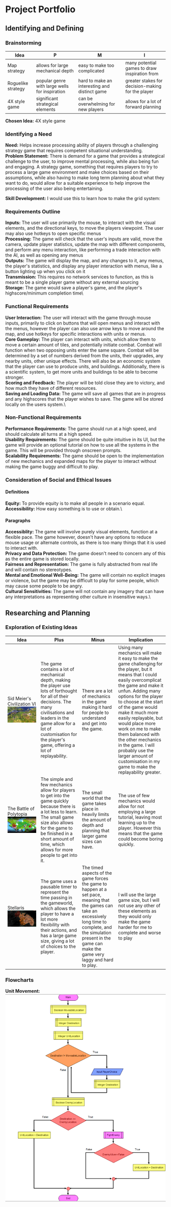 # __Project Portfolio__
## __Identifying and Defining__
### __Brainstorming__
| Idea | P | M | I |
| -- | -- | -- | -- |
| Map strategy | allows for large mechanical depth | easy to make too complicated | many potential games to draw inspiration from |
| Roguelike strategy | popular genre with large wells for inspiration | hard to make an interesting and distinct game | greater stakes for decision-making for the player |
| 4X style game | significant strategical elements | can be overwhelming for new players | allows for a lot of forward planning |

__Chosen Idea:__ 4X style game

### __Identifying a Need__
__Need:__ Helps increase processing ability of players through a challenging strategy game that requires competent situational understanding.\
__Problem Statement:__ There is demand for a game that provides a strategical challenge to the user, to improve mental processing, while also being fun and engaging. A strategy game, something that requires players to try to process a large game environment and make choices based on their assumptions, while also having to make long term planning about what they want to do, would allow for a suitable experience to help improve the processing of the user also being entertaining.

__Skill Development:__ I would use this to learn how to make the grid system: 

### __Requirements Outline__

__Inputs:__ The user will use primarily the mouse, to interact with the visual elements, and the directional keys, to move the players viewpoint. The user may also use hotkeys to open specific menus\
__Processing:__ The game will check that the user's inputs are valid, move the camera, update player statistics, update the map with different components, and perform any menu interaction, like performing a trade interaction with the AI, as well as opening any menus\
__Outputs:__ The game will display the map, and any changes to it, any menus, the player's statistics, and display any player interaction with menus, like a button lighting up when you click on it\
__Transmission:__ This requires no network services to function, as this is meant to be a single player game without any external sourcing\
__Storage:__ The game would save a player's game, and the player's highscore/minimum completion time\

### __Functional Requirements__
__User Interaction:__ The user will interact with the game through mouse inputs, primarily to click on buttons that will open menus and interact with the menus, however the player can also use arrow keys to move around the map, and use hotkeys for specific interactions with units or menus.\
__Core Gameplay:__ The player can interact with units, which allow them to move a certain amount of tiles, and potentially initiate combat. Combat will function when two opposing units enter the same square. Combat will be determined by a set of numbers derived from the units, their upgrades, any nearby units, other unique effects. There will also be an economic system that the player can use to produce units, and buildings. Additionally, there is a scientific system, to get more units and buildings to be able to become stronger.\
__Scoring and Feedback:__ The player will be told close they are to victory, and how much they have of different resources.\
__Saving and Loading Data:__ The game will save all games that are in progress and any highscores that the player wishes to save. The game will be stored locally on the users system.\

### __Non-Functional Requirements__
__Performance Requirements:__ The game should run at a high speed, and should calculate all turns at a high speed.\
__Usability Requirements:__ The game should be quite intuitive in its UI, but the game will provide an optional tutorial on how to use all the systems in the game. This will be provided through onscreen prompts.\
__Scalability Requirements:__ The game should be open to the implementation of new mechanics and expanded maps for the player to interact without making the game buggy and difficult to play.

### __Consideration of Social and Ethical Issues__
#### __Definitions__
__Equity:__ To provide equity is to make all people in a scenario equal.\
__Accessibility:__ How easy something is to use or obtain.\

#### __Paragraphs__
__Accessiblity:__ The game will involve purely visual elements, function at a flexible pace. The game however, doesn't have any options to reduce mouse usage or alternate controls, as there is too many things that it is used to interact with.\
__Privacy and Data Protection:__ The game doesn't need to concern any of this as the entire game is stored locally.\
__Fairness and Representation:__ The game is fully abstracted from real life and will contain no stereotypes.\
__Mental and Emotional Well-Being:__ The game will contain no explicit images or violence, but the game may be difficult to play for some people, which may cause some people to be angry.\
__Cultural Sensitivities:__ The game will not contain any imagery that can have any interpretations as representing other culture in insensitive ways.\

## __Researching and Planning__
### __Exploration of Existing Ideas__
| Idea | Plus | Minus | Implication | 
| -- | -- | -- | -- |
| Sid Meier's Civilization VI ![Alt text](Civilization_VI_screenshot_1.webp)| The game contains a lot of mechanical depth, making the player use lots of forthought for all of their decisions. The many civilisations and leaders in the game allow for a lot of customisation for the player's game, offering a lot of replayability. | There are a lot of mechanics in the game making it hard for people to understand and get into the game. | Using many mechanics will make it easy to make the game challenging for the player, but it means that I could easily overcomplicat the game and make it unfun. Adding many options for the player to choose at the start of the game would make it much more easily replayable, but would place more work on me to make them balanced with the other mechanics in the game. I will probably use the larger amount of customisation in my game to make the replayability greater. |
| The Battle of Polytopia ![Alt text](unnamed.webp)| The simple and few mechanics allow for players to get into the game quickly because there is a lot less to learn. The small game size also allows for the game to be finished in a short amount of time, which allows for more people to get into it. | The small world that the game takes place in heavily limits the amount of depth and planning that larger game sizes can have. | The use of few mechanics would allow for not employing a large tutorial, leaving most learning up to the player. However this means that the game could become boring quickly. |
| Stellaris ![Alt text](stellaris.jpg)| The game uses a pausable timer to represent the time passing in the gameworld, which allows the player to have a lot more flexibility with their actions, and has a large game size, giving a lot of choices to the player. | The timed aspects of the game forces the game to happen at a set pace, meaning that the games can take an excessively long time to complete, and the simulation present in the game can make the game very laggy and hard to play. | I will use the large game size, but I will not use any other of these elements as they would only make the game harder for me to complete and worse to play |

### __Flowcharts__
__Unit Movement:__
\
 ![Alt text](UnitMovement.PNG)